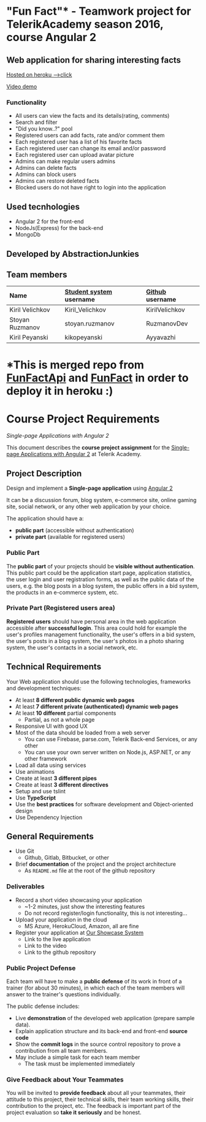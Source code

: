# "Fun Fact"* - Teamwork project for TelerikAcademy season 2016, course Angular 2

## Web application for sharing interesting facts
  [Hosted on heroku -->click](https://fun-fact.herokuapp.com/)

  [Video demo](https://www.youtube.com/watch?v=i5u_U2N4Q64)

### Functionality
- All users can view the facts and its details(rating, comments)
- Search and filter
- "Did you know..?" pool
- Registered users can add facts, rate and/or comment them
- Each registered user has a list of his favorite facts
- Each registered user can change its email and/or password
- Each registered  user can upload avatar picture
- Admins can make regular users admins 
- Admins can delete facts
- Admins can block users
- Admins can restore deleted facts
- Blocked users do not have right to login into the application

## Used tecnhologies
- Angular 2 for the front-end
- NodeJs(Express) for the back-end
- MongoDb

## Developed by AbstractionJunkies
## Team members
| Name | [Student system](https://telerikacademy.com) username | [Github](https://github.com) username|
|:----|:-----------------------|:-----------------------------|
| Kiril Velichkov | Kiril_Velichkov | KirilVelichkov |
| Stoyan Ruzmanov | stoyan.ruzmanov | RuzmanovDev |
| Kiril Peyanski  | kikopeyanski    | Ayyavazhi   |

# *This is merged repo from [FunFactApi](https://github.com/AbstractionJunkies/FunFactAPI) and [FunFact](https://github.com/AbstractionJunkies/FunFact) in order to deploy it in heroku :)


# Course Project Requirements
_Single-page Applications with Angular 2_

This document describes the **course project assignment** for the [Single-page Applications with Angular 2](telerikacademy.com/courses/courses/Details/391) at Telerik Academy.

## Project Description

Design and implement a **Single-page application** using [Angular 2](https://angular.io/)

It can be a discussion forum, blog system, e-commerce site, online gaming site, social network, or any other web application by your choice.

The application should have a:

- **public part** (accessible without authentication)
- **private part** (available for registered users)

### Public Part

The **public part** of your projects should be **visible without authentication**.
This public part could be the application start page, application statistics, the user login and user registration forms, as well as the public data of the users, e.g. the blog posts in a blog system, the public offers in a bid system, the products in an e-commerce system, etc.

### Private Part (Registered users area)

**Registered users** should have personal area in the web application accessible after **successful login**.
This area could hold for example the user's profiles management functionality, the user's offers in a bid system, the user's posts in a blog system, the user's photos in a photo sharing system, the user's contacts in a social network, etc.

## Technical Requirements

Your Web application should use the following technologies, frameworks and development techniques:

- At least **8 different public dynamic web pages**
- At least **7 different private (authenticated) dynamic web pages**
- At least **10 different** partial components
  - Partial, as not a whole page
- Responsive UI with good UX
- Most of the data should be loaded from a web server
  - You can use Firebase, parse.com, Telerik Back-end Services, or any other
  - You can use your own server written on Node.js, ASP.NET, or any other framework
- Load all data using services
- Use animations
- Create at least **3 different pipes**
- Create at least **3 different directives**
- Setup and use tslint
- Use **TypeScript**
- Use the **best practices** for software development and Object-oriented design
- Use Dependency Injection

##  General Requirements

- Use Git
  - Github, Gitlab, Bitbucket, or other
- Brief **documentation** of the project and the project architecture
  - As `README.md` file at the root of the github repository

### Deliverables

- Record a short video showcasing your application
  - ~1-2 minutes, just show the interesting features
  - Do not record register/login functionality, this is not interesting...
- Upload your application in the cloud
  - MS Azure, HerokuCloud, Amazon, all are fine
- Register your application at [Our Showcase System](http://best.telerikacademy.com)
  - Link to the live application
  - Link to the video
  - Link to the github repository

### Public Project Defense

Each team will have to make a **public defense** of its work in front of a trainer (for about 30 minutes), in which each of the team members will answer to the trainer's questions individually.

The public defense includes:

- Live **demonstration** of the developed web application (prepare sample data).
- Explain application structure and its back-end and front-end **source code**
- Show the **commit logs** in the source control repository to prove a contribution from all team members.
- May include a simple task for each team member
  - The task must be implemented immediately

### Give Feedback about Your Teammates

You will be invited to **provide feedback** about all your teammates, their attitude to this project, their technical skills, their team working skills, their contribution to the project, etc.
The feedback is important part of the project evaluation so **take it seriously** and be honest.
